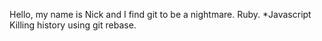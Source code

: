 
Hello, my name is Nick and I find git to be a nightmare.
Ruby.
*Javascript
Killing history using git rebase.


